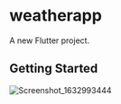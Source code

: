 # weatherapp

A new Flutter project.

## Getting Started

![Screenshot_1632993444](https://user-images.githubusercontent.com/68896404/135425076-ff04d959-b0c7-45e5-80eb-bb3da55a3ee9.png)
